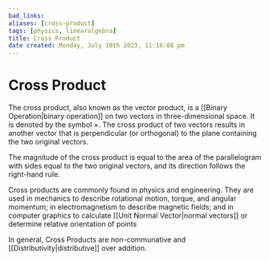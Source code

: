 ```yaml
---
bad_links: 
aliases: [cross-product]
tags: [physics, linearalgebra]
title: Cross Product
date created: Monday, July 10th 2023, 11:16:08 pm
---
```

# Cross Product
The cross product, also known as the vector product, is a [[Binary Operation|binary operation]] on two vectors in three-dimensional space. It is denoted by the symbol ×. The cross product of two vectors results in another vector that is perpendicular (or orthogonal) to the plane containing the two original vectors.

The magnitude of the cross product is equal to the area of the parallelogram with sides equal to the two original vectors, and its direction follows the right-hand rule.

Cross products are commonly found in physics and engineering. They are used in mechanics to describe rotational motion, torque, and angular momentum; in electromagnetism to describe magnetic fields; and in computer graphics to calculate [[Unit Normal Vector|normal vectors]] or determine relative orientation of points

In general, Cross Products are non-communative and [[Distributivity|distributive]] over addition.